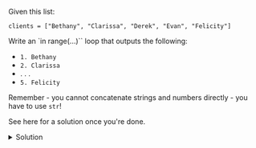 Given this list:


```
clients = ["Bethany", "Clarissa", "Derek", "Evan", "Felicity"]
```

Write an `in range(...)`` loop that outputs the following:
- `1. Bethany`
- `2. Clarissa`
- . . .
- `5. Felicity`


Remember - you cannot concatenate strings and numbers directly - you have to use `str`!

See here for a solution once you're done.

<details>
<summary>Solution</summary>
<div> 

```python
clients = ["Bethany", "Clarissa", "Derek", "Evan", "Felicity"]

for i in range(0, len(clients)):
    print(str(i + 1) + ". " + clients[i])
```
</div>
</details>
